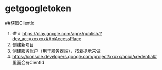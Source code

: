 # getgoogletoken

##获取ClientId

1. 进入 https://play.google.com/apps/publish/?dev_acc=xxxxxx#ApiAccessPlace
2. 创建新项目
3. 创建服务账户（用于服务器端），按着提示来做
4. https://console.developers.google.com/project/xxxxx/apiui/credential#  里面会有CientId

